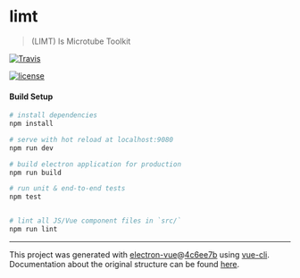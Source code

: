 # limt

> (LIMT) Is Microtube Toolkit


[![Travis](https://img.shields.io/travis/USER/REPO.svg)](https://travis-ci.org/ZexuanTHU/limt)

[![license](https://img.shields.io/github/license/mashape/apistatus.svg)](https://github.com/ZexuanTHU/limt/blob/master/LICENSE)

#### Build Setup

``` bash
# install dependencies
npm install

# serve with hot reload at localhost:9080
npm run dev

# build electron application for production
npm run build

# run unit & end-to-end tests
npm test


# lint all JS/Vue component files in `src/`
npm run lint

```

---

This project was generated with [electron-vue](https://github.com/SimulatedGREG/electron-vue)@[4c6ee7b](https://github.com/SimulatedGREG/electron-vue/tree/4c6ee7bf4f9b4aa647a22ec1c1ca29c2e59c3645) using [vue-cli](https://github.com/vuejs/vue-cli). Documentation about the original structure can be found [here](https://simulatedgreg.gitbooks.io/electron-vue/content/index.html).
